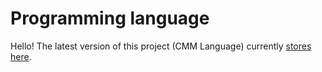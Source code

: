# Programming language

Hello! The latest version of this project (CMM Language) currently [stores here](https://github.com/Vokerlee/CMM-Language).
